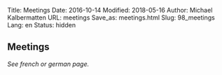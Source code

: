 Title: Meetings
Date: 2016-10-14
Modified: 2018-05-16
Author: Michael Kalbermatten
URL: meetings
Save_as: meetings.html
Slug: 98_meetings
Lang: en
Status: hidden

## Meetings

*See french or german page.*
